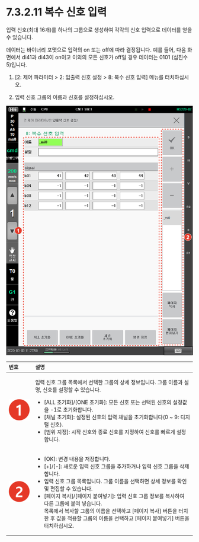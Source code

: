# 7.3.2.11    복수 신호 입력

입력 신호\(최대 16개\)를 하나의 그룹으로 생성하여 각각의 신호 입력으로 데이터를 얻을 수 있습니다.

데이터는 바이너리 포맷으로 입력의 on 또는 off에 따라 결정됩니다. 예를 들어, 다음 화면에서 di41과 di43이 on이고 이외의 모든 신호가 off일 경우 데이터는 0101 \(십진수 5\)입니다.

1.	\[2: 제어 파라미터 &gt; 2: 입출력 신호 설정 &gt; 8: 복수 신호 입력\] 메뉴를 터치하십시오.

2.	입력 신호 그룹의 이름과 신호를 설정하십시오.

![](../../../.gitbook/assets/image%20%2846%29.png)



<table>
  <thead>
    <tr>
      <th style="text-align:left">&#xBC88;&#xD638;</th>
      <th style="text-align:left">&#xC124;&#xBA85;</th>
    </tr>
  </thead>
  <tbody>
    <tr>
      <td style="text-align:left">
        <img src="../../../.gitbook/assets/c1.png" alt/>
      </td>
      <td style="text-align:left">
        <p>&#xC785;&#xB825; &#xC2E0;&#xD638; &#xADF8;&#xB8F9; &#xBAA9;&#xB85D;&#xC5D0;&#xC11C;
          &#xC120;&#xD0DD;&#xD55C; &#xADF8;&#xB8F9;&#xC758; &#xC0C1;&#xC138; &#xC815;&#xBCF4;&#xC785;&#xB2C8;&#xB2E4;.
          &#xADF8;&#xB8F9; &#xC774;&#xB984;&#xACFC; &#xC124;&#xBA85;, &#xC2E0;&#xD638;&#xB97C;
          &#xC124;&#xC815;&#xD560; &#xC218; &#xC788;&#xC2B5;&#xB2C8;&#xB2E4;.</p>
        <ul>
          <li>[ALL &#xCD08;&#xAE30;&#xD654;]/[ONE &#xCD08;&#xAE30;&#xD654;]: &#xBAA8;&#xB4E0;
            &#xC2E0;&#xD638; &#xB610;&#xB294; &#xC120;&#xD0DD;&#xB41C; &#xC2E0;&#xD638;&#xC758;
            &#xC124;&#xC815;&#xAC12;&#xC744; -1&#xB85C; &#xCD08;&#xAE30;&#xD654;&#xD569;&#xB2C8;&#xB2E4;.</li>
          <li>[&#xCC44;&#xB110; &#xCD08;&#xAE30;&#xD654;]: &#xC124;&#xC815;&#xB41C;
            &#xC2E0;&#xD638;&#xC758; &#xC785;&#xB825; &#xCC44;&#xB110;&#xC744; &#xCD08;&#xAE30;&#xD654;&#xD569;&#xB2C8;&#xB2E4;(0
            ~ 9: &#xB514;&#xC9C0;&#xD138; &#xC2E0;&#xD638;).</li>
          <li>[&#xBC94;&#xC704; &#xC9C0;&#xC815;]: &#xC2DC;&#xC791; &#xC2E0;&#xD638;&#xC640;
            &#xC885;&#xB8CC; &#xC2E0;&#xD638;&#xB97C; &#xC9C0;&#xC815;&#xD558;&#xC5EC;
            &#xC2E0;&#xD638;&#xB97C; &#xBE60;&#xB974;&#xAC8C; &#xC124;&#xC815;&#xD569;&#xB2C8;&#xB2E4;.</li>
        </ul>
      </td>
    </tr>
    <tr>
      <td style="text-align:left">
        <img src="../../../.gitbook/assets/c2.png" alt/>
      </td>
      <td style="text-align:left">
        <ul>
          <li>[OK]: &#xBCC0;&#xACBD; &#xB0B4;&#xC6A9;&#xC744; &#xC800;&#xC7A5;&#xD569;&#xB2C8;&#xB2E4;.</li>
          <li>[+]/[-]: &#xC0C8;&#xB85C;&#xC6B4; &#xC785;&#xB825; &#xC2E0;&#xD638; &#xADF8;&#xB8F9;&#xC744;
            &#xCD94;&#xAC00;&#xD558;&#xAC70;&#xB098; &#xC785;&#xB825; &#xC2E0;&#xD638;
            &#xADF8;&#xB8F9;&#xC744; &#xC0AD;&#xC81C;&#xD569;&#xB2C8;&#xB2E4;.</li>
          <li>&#xC785;&#xB825; &#xC2E0;&#xD638; &#xADF8;&#xB8F9; &#xBAA9;&#xB85D;&#xC785;&#xB2C8;&#xB2E4;.
            &#xADF8;&#xB8F9; &#xC774;&#xB984;&#xC744; &#xC120;&#xD0DD;&#xD558;&#xBA74;
            &#xC0C1;&#xC138; &#xC815;&#xBCF4;&#xB97C; &#xD655;&#xC778; &#xBC0F; &#xD3B8;&#xC9D1;&#xD560;
            &#xC218; &#xC788;&#xC2B5;&#xB2C8;&#xB2E4;.</li>
          <li>[&#xD398;&#xC774;&#xC9C0; &#xBCF5;&#xC0AC;]/[&#xD398;&#xC774;&#xC9C0;
            &#xBD99;&#xC5EC;&#xB123;&#xAE30;]: &#xC785;&#xB825; &#xC2E0;&#xD638; &#xADF8;&#xB8F9;
            &#xC815;&#xBCF4;&#xB97C; &#xBCF5;&#xC0AC;&#xD558;&#xC5EC; &#xB2E4;&#xB978;
            &#xADF8;&#xB8F9;&#xC5D0; &#xBD99;&#xC5EC; &#xB123;&#xC2B5;&#xB2C8;&#xB2E4;.
            <br
            />&#xBAA9;&#xB85D;&#xC5D0;&#xC11C; &#xBCF5;&#xC0AC;&#xD560; &#xADF8;&#xB8F9;&#xC758;
            &#xC774;&#xB984;&#xC744; &#xC120;&#xD0DD;&#xD558;&#xACE0; [&#xD398;&#xC774;&#xC9C0;
            &#xBCF5;&#xC0AC;] &#xBC84;&#xD2BC;&#xC744; &#xD130;&#xCE58;&#xD55C; &#xD6C4;
            &#xAC12;&#xC744; &#xC801;&#xC6A9;&#xD560; &#xADF8;&#xB8F9;&#xC758; &#xC774;&#xB984;&#xC744;
            &#xC120;&#xD0DD;&#xD558;&#xACE0; [&#xD398;&#xC774;&#xC9C0; &#xBD99;&#xC5EC;&#xB123;&#xAE30;]
            &#xBC84;&#xD2BC;&#xC744; &#xD130;&#xCE58;&#xD558;&#xC2ED;&#xC2DC;&#xC624;.</li>
        </ul>
      </td>
    </tr>
  </tbody>
</table>

